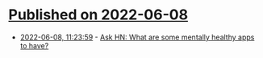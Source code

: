# [Published on 2022-06-08](index.md)

* [2022-06-08, 11:23:59](https://news.ycombinator.com/item?id=31665775) - [Ask HN: What are some mentally healthy apps to have?](https://news.ycombinator.com/item?id=31665775)

